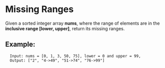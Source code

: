 Missing Ranges
==============

Given a sorted integer array **nums**, where the range of elements are in the **inclusive range [lower, upper]**, return its missing ranges.

## Example:
```
  Input: nums = [0, 1, 3, 50, 75], lower = 0 and upper = 99,
  Output: ["2", "4->49", "51->74", "76->99"]
```
